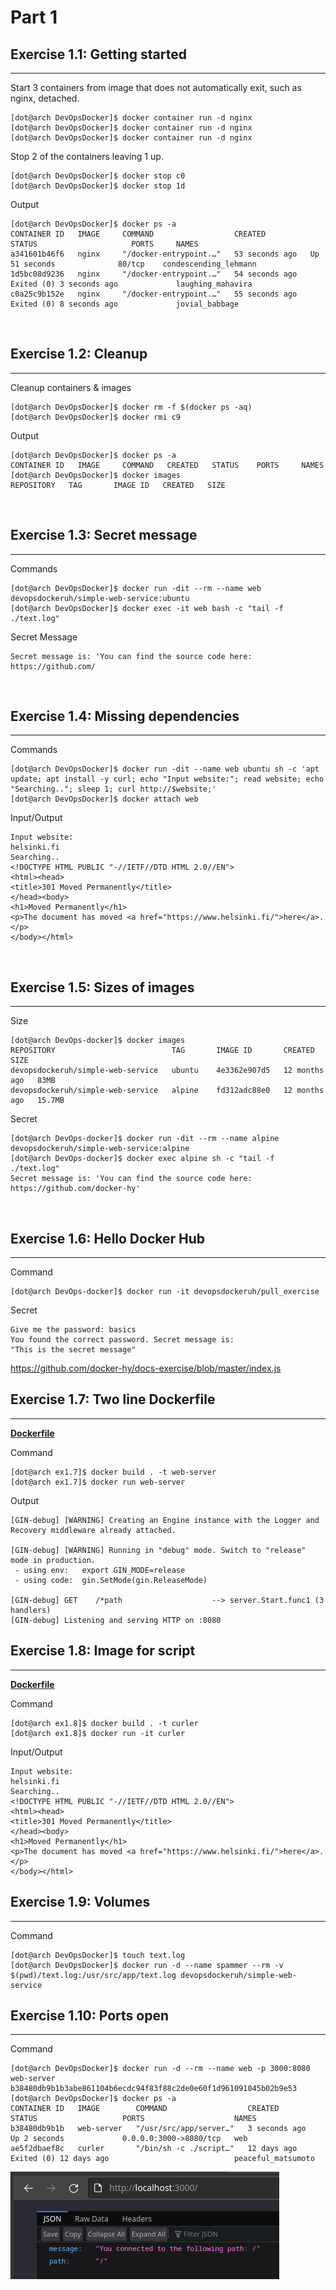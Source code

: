 # Part 1

## Exercise 1.1: Getting started

---

Start 3 containers from image that does not automatically exit, such as nginx, detached.

```console
[dot@arch DevOpsDocker]$ docker container run -d nginx
[dot@arch DevOpsDocker]$ docker container run -d nginx
[dot@arch DevOpsDocker]$ docker container run -d nginx
```

Stop 2 of the containers leaving 1 up.

```console
[dot@arch DevOpsDocker]$ docker stop c0
[dot@arch DevOpsDocker]$ docker stop 1d
```

Output

```console
[dot@arch DevOpsDocker]$ docker ps -a
CONTAINER ID   IMAGE     COMMAND                  CREATED          STATUS                     PORTS     NAMES
a341601b46f6   nginx     "/docker-entrypoint.…"   53 seconds ago   Up 51 seconds              80/tcp    condescending_lehmann
1d5bc08d9236   nginx     "/docker-entrypoint.…"   54 seconds ago   Exited (0) 3 seconds ago             laughing_mahavira
c0a25c9b152e   nginx     "/docker-entrypoint.…"   55 seconds ago   Exited (0) 8 seconds ago             jovial_babbage
```

<br>

## Exercise 1.2: Cleanup

---

Cleanup containers & images

```console
[dot@arch DevOpsDocker]$ docker rm -f $(docker ps -aq)
[dot@arch DevOpsDocker]$ docker rmi c9
```

Output

```console
[dot@arch DevOpsDocker]$ docker ps -a
CONTAINER ID   IMAGE     COMMAND   CREATED   STATUS    PORTS     NAMES
[dot@arch DevOpsDocker]$ docker images
REPOSITORY   TAG       IMAGE ID   CREATED   SIZE
```

<br>

## Exercise 1.3: Secret message

---

Commands

```console
[dot@arch DevOpsDocker]$ docker run -dit --rm --name web devopsdockeruh/simple-web-service:ubuntu
[dot@arch DevOpsDocker]$ docker exec -it web bash -c "tail -f ./text.log"
```

Secret Message

```console
Secret message is: 'You can find the source code here: https://github.com/
```

<br>

## Exercise 1.4: Missing dependencies

---

Commands

```console
[dot@arch DevOpsDocker]$ docker run -dit --name web ubuntu sh -c 'apt update; apt install -y curl; echo "Input website:"; read website; echo "Searching.."; sleep 1; curl http://$website;'
[dot@arch DevOpsDocker]$ docker attach web
```

Input/Output

```console
Input website:
helsinki.fi
Searching..
<!DOCTYPE HTML PUBLIC "-//IETF//DTD HTML 2.0//EN">
<html><head>
<title>301 Moved Permanently</title>
</head><body>
<h1>Moved Permanently</h1>
<p>The document has moved <a href="https://www.helsinki.fi/">here</a>.</p>
</body></html>
```

<br>

## Exercise 1.5: Sizes of images

---

Size

```console
[dot@arch DevOps-docker]$ docker images
REPOSITORY                          TAG       IMAGE ID       CREATED         SIZE
devopsdockeruh/simple-web-service   ubuntu    4e3362e907d5   12 months ago   83MB
devopsdockeruh/simple-web-service   alpine    fd312adc88e0   12 months ago   15.7MB
```

Secret

```console
[dot@arch DevOps-docker]$ docker run -dit --rm --name alpine devopsdockeruh/simple-web-service:alpine
[dot@arch DevOps-docker]$ docker exec alpine sh -c "tail -f ./text.log"
Secret message is: 'You can find the source code here: https://github.com/docker-hy'
```

<br>

## Exercise 1.6: Hello Docker Hub

---

Command

```console
[dot@arch DevOps-docker]$ docker run -it devopsdockeruh/pull_exercise
```

Secret

```console
Give me the password: basics
You found the correct password. Secret message is:
"This is the secret message"
```

https://github.com/docker-hy/docs-exercise/blob/master/index.js

## Exercise 1.7: Two line Dockerfile

---

<strong>[Dockerfile](ex1.7/Dockerfile)</strong>

Command

```console
[dot@arch ex1.7]$ docker build . -t web-server
[dot@arch ex1.7]$ docker run web-server
```

Output

```console
[GIN-debug] [WARNING] Creating an Engine instance with the Logger and Recovery middleware already attached.

[GIN-debug] [WARNING] Running in "debug" mode. Switch to "release" mode in production.
 - using env:	export GIN_MODE=release
 - using code:	gin.SetMode(gin.ReleaseMode)

[GIN-debug] GET    /*path                    --> server.Start.func1 (3 handlers)
[GIN-debug] Listening and serving HTTP on :8080
```

## Exercise 1.8: Image for script

---

<strong>[Dockerfile](ex1.8/Dockerfile)</strong>

Command

```console
[dot@arch ex1.8]$ docker build . -t curler
[dot@arch ex1.8]$ docker run -it curler
```

Input/Output

```console
Input website:
helsinki.fi
Searching..
<!DOCTYPE HTML PUBLIC "-//IETF//DTD HTML 2.0//EN">
<html><head>
<title>301 Moved Permanently</title>
</head><body>
<h1>Moved Permanently</h1>
<p>The document has moved <a href="https://www.helsinki.fi/">here</a>.</p>
</body></html>
```

## Exercise 1.9: Volumes

---

Command

```console
[dot@arch DevOpsDocker]$ touch text.log
[dot@arch DevOpsDocker]$ docker run -d --name spammer --rm -v $(pwd)/text.log:/usr/src/app/text.log devopsdockeruh/simple-web-service
```

## Exercise 1.10: Ports open

---

Command

```console
[dot@arch DevOpsDocker]$ docker run -d --rm --name web -p 3000:8080 web-server
b38480db9b1b3abe861104b6ecdc94f83f88c2de0e60f1d961091045b02b9e53
[dot@arch DevOpsDocker]$ docker ps -a
CONTAINER ID   IMAGE        COMMAND                  CREATED         STATUS                   PORTS                    NAMES
b38480db9b1b   web-server   "/usr/src/app/server…"   3 seconds ago   Up 2 seconds             0.0.0.0:3000->8080/tcp   web
ae5f2dbaef8c   curler       "/bin/sh -c ./script…"   12 days ago     Exited (0) 12 days ago                            peaceful_matsumoto
```

![alt text](ex1.10/browser.png)

